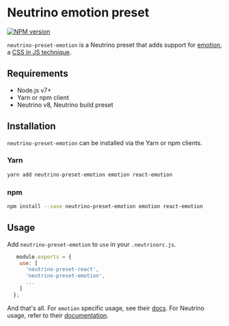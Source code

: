 # Neutrino emotion preset

[![NPM version][npm-image]][npm-url]

`neutrino-preset-emotion` is a Neutrino preset that adds support for
[emotion][emotion-url], a [CSS in JS technique][css-js-url].

## Requirements

- Node.js v7+
- Yarn or npm client
- Neutrino v8, Neutrino build preset

## Installation

`neutrino-preset-emotion` can be installed via the Yarn or npm clients.

### Yarn

```bash
yarn add neutrino-preset-emotion emotion react-emotion
```

### npm

```bash
npm install --save neutrino-preset-emotion emotion react-emotion
```

## Usage

  Add `neutrino-preset-emotion` to `use` in your `.neutrinorc.js`.

  ```js
     module.exports = {
      use: [
        'neutrino-preset-react',
        'neutrino-preset-emotion',
        ...
      ]
    };
  ```

  And that's all. For `emotion` specific usage, see their [docs][emotion-url].
  For Neutrino usage, refer to their [documentation][neutrino-docs].

[npm-image]: https://img.shields.io/npm/v/neutrino-preset-styled-jsx.svg
[npm-url]: https://npmjs.org/package/neutrino-preset-emotion
[emotion-url]: https://emotion.sh/docs
[css-js-url]: https://github.com/MicheleBertoli/css-in-js
[neutrino-docs]: https://neutrino.js.org/
